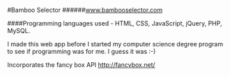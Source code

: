 #Bamboo Selector
######www.bambooselector.com

####Programming languages used - HTML, CSS, JavaScript, jQuery, PHP, MySQL.

I made this web app before I started my computer science degree program to see if programming was for me.
I guess it was :-)

Incorporates the fancy box API http://fancybox.net/



